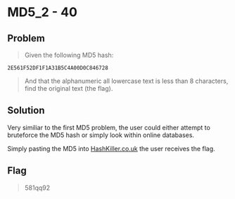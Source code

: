 # MD5_2 - 40

## Problem

>Given the following MD5 hash:

```
2E561F52DF1F1A31B5C4A00D0C846728
```

>And that the alphanumeric all lowercase text is less than 8 characters, find the original text (the flag).

## Solution
Very similiar to the first MD5 problem, the user could either attempt to bruteforce the MD5 hash or simply look within online databases.

Simply pasting the MD5 into [HashKiller.co.uk](http://www.hashkiller.co.uk/md5-decrypter.aspx) the user receives the flag.

## Flag
>581qq92
